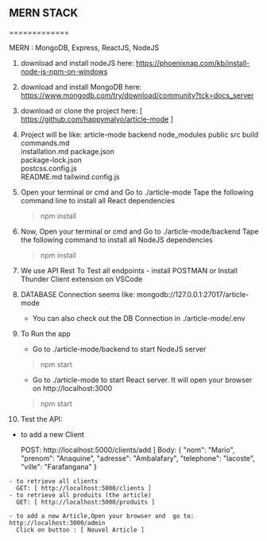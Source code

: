 ## MERN STACK
=============

MERN : MongoDB, Express, ReactJS, NodeJS
1. download and install nodeJS here: https://phoenixnap.com/kb/install-node-js-npm-on-windows
2. download and install MongoDB here:  https://www.mongodb.com/try/download/community?tck=docs_server
3. download or clone the project here: [ https://github.com/happymalyo/article-mode ]
4. Project will be like:
   article-mode
     backend 
     node_modules
     public
     src 
     build
     commands.md  
     installation.md 
     package.json  
     package-lock.json  
     postcss.config.js    
     README.md
     tailwind.config.js
5. Open your terminal or cmd and Go to ./article-mode 
   Tape the following command line to install all React dependencies

   > npm install

6. Now, Open your terminal or cmd and Go to ./article-mode/backend 
   Tape the following command to install all NodeJS dependencies
   > npm install

7. We use API Rest
   To Test all endpoints
       - install POSTMAN or Install Thunder Client extension on VSCode

8. DATABASE Connection seems like: mongodb://127.0.0.1:27017/article-mode
   - You can also check out the DB Connection in ./article-mode/.env

9. To Run the app
   - Go to ./article-mode/backend to start NodeJS server
   > npm start
   - Go to ./article-mode to start React server. It will open your browser on http://localhost:3000
   > npm start 

10. Test the API:
   - to add a new Client

        POST: http://localhost:5000/clients/add ]
	Body: 
        {
		"nom": "Mario",
		"prenom": "Anaquine",
		"adresse": "Ambalafary",
		"telephone": "lacoste",
		"ville": "Farafangana"
	 }

    - to retrieve all clients
      GET: [ http://localhost:5000/clients ]
    - to retrieve all produits (the article)
      GET: [ http://localhost:5000/produits ]

    - to add a new Article,Open your browser and  go to: http://localhost:3000/admin
      Click on button : [ Nouvel Article ]
        
    
   

